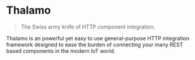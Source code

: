 # Thalamo
> The Swiss army knife of HTTP component integration.

Thalamo is an powerful yet easy to use general-purpose HTTP integration framework designed to ease the burden of connecting your many REST based components in the modern IoT world.

